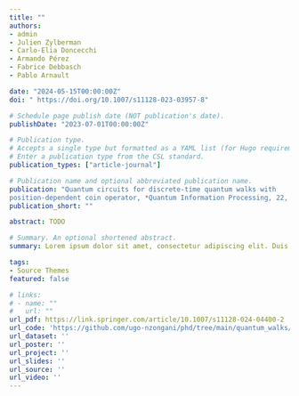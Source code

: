 ```yaml
---
title: ""
authors:
- admin
- Julien Zylberman
- Carlo-Elia Doncecchi
- Armando Pérez
- Fabrice Debbasch
- Pablo Arnault

date: "2024-05-15T00:00:00Z"
doi: " https://doi.org/10.1007/s11128-023-03957-8"

# Schedule page publish date (NOT publication's date).
publishDate: "2023-07-01T00:00:00Z"

# Publication type.
# Accepts a single type but formatted as a YAML list (for Hugo requirements).
# Enter a publication type from the CSL standard.
publication_types: ["article-journal"]

# Publication name and optional abbreviated publication name.
publication: "Quantum circuits for discrete-time quantum walks with
position-dependent coin operator, *Quantum Information Processing, 22, 270* (2023)"
publication_short: ""

abstract: TODO

# Summary. An optional shortened abstract.
summary: Lorem ipsum dolor sit amet, consectetur adipiscing elit. Duis posuere tellus ac convallis placerat. Proin tincidunt magna sed ex sollicitudin condimentum.

tags:
- Source Themes
featured: false

# links:
# - name: ""
#   url: ""
url_pdf: https://link.springer.com/article/10.1007/s11128-024-04400-2
url_code: 'https://github.com/ugo-nzongani/phd/tree/main/quantum_walks/coin_operators'
url_dataset: ''
url_poster: ''
url_project: ''
url_slides: ''
url_source: ''
url_video: ''
---
```


